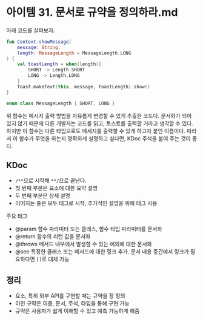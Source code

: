 # 아이템 31. 문서로 규약을 정의하라.md

아래 코드를 살펴보자.
```kt
fun Context.showMessage(
    message: String,
    length: MessageLength = MessageLength.LONG
) {
    val toastLength = when(length){
        SHORT -> Length.SHORT
        LONG -> Length.LONG
    }
    Toast.makeText(this, message, toastLength).show()
}

enum class MessageLength { SHORT, LONG }
```
위 함수는 메시지 출력 방법을 자유롭게 변경할 수 있게 추출한 코드다.
문서화가 되어 있지 않기 때문에 다른 개발자는 코드를 읽고, 토스트를 출력할 거라고 생각할 수 있다.
하지만 이 함수는 다른 타입으로도 메세지를 출력할 수 있게 하고자 붙인 이름이다.
따라서 이 함수가 무엇을 하는지 명확하게 설명하고 싶다면, KDoc 주석을 붙여 주는 것이 좋다.

## KDoc
- `/**`으로 시작해 `**/`으로 끝난다.
- 첫 번째 부분은 요소에 대한 요약 설명
- 두 번째 부분은 상세 설명
- 이어지는 줄은 모두 태그로 시작, 추가적인 설명을 위해 태그 사용

주요 태그
- @param 함수 파라미터 또는 클래스, 함수 타입 파라미터를 문서화
- @return 함수의 리턴 값을 문서화
- @throws 메서드 내부에서 발생할 수 있는 예외에 대한 문서화
- @see 특정한 클래스 또는 메서드에 대한 링크 추가. 문서 내용 중간에서 링크가 필요하다면 `[]`로 대체 가능

## 정리
- 요소, 특히 외부 API를 구현할 때는 규약을 장 정의
- 이런 규약은 이름, 문서, 주석, 타입을 통해 구현 가능
- 규약은 사용자가 쉽게 이해할 수 있고 예측 가능하게 해줌

